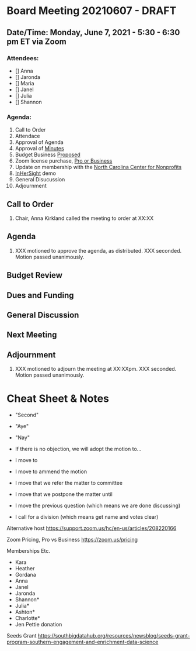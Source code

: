 # Board Meeting 20210607 - DRAFT

## Date/Time: Monday, June 7, 2021 - 5:30 - 6:30 pm ET via Zoom

### Attendees: 

- [] Anna
- [] Jaronda
- [] Maria 
- [] Janel
- [] Julia
- [] Shannon

### Agenda:
1. Call to Order
2. Attendace
3. Approval of Agenda
4. Approval of [Minutes](../Policies/BoardMinutes/20210111.md)
5. Budget Business [Proposed](../Policies/PoliciesFiles/20210520_Budget_Update.png)
6. Zoom license purchase, [Pro or Business](https://zoom.us/pricing)
7. Update on membership with the [North Carolina Center for Nonprofits](https://www.ncnonprofits.org/) 
8. [InHerSight](https://www.inhersight.com/) demo
9. General Disucussion
10. Adjournment










## Call to Order
1. Chair, Anna Kirkland called the meeting to order at XX:XX

## Agenda
1. XXX motioned to approve the agenda, as distributed. XXX seconded. Motion passed unanimously. 





## Budget Review


## Dues and Funding


## General Discussion


## Next Meeting



## Adjournment
1. XXX motioned to adjourn the meeting at XX:XXpm. XXX seconded. Motion passed unanimously.



# Cheat Sheet & Notes

* "Second"
* "Aye"
* "Nay"

* If there is no objection, we will adopt the motion to...

* I move to
* I move to ammend the motion
* I move that we refer the matter to committee
* I move that we postpone the matter until
* I move the previous question (which means we are done discussing)
* I call for a division (which means get name and votes clear)




Alternative host https://support.zoom.us/hc/en-us/articles/208220166

Zoom Pricing, Pro vs Business
https://zoom.us/pricing


Memberships Etc.
- Kara
- Heather
- Gordana
- Anna
- Janel
- Jaronda
- Shannon*
- Julia*
- Ashton*
- Charlotte*
- Jen Pettie donation

Seeds Grant
https://southbigdatahub.org/resources/newsblog/seeds-grant-program-southern-engagement-and-enrichment-data-science